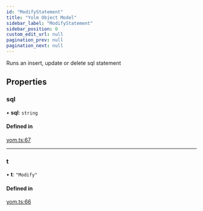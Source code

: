 ```yaml
---
id: "ModifyStatement"
title: "Yolm Object Model"
sidebar_label: "ModifyStatement"
sidebar_position: 0
custom_edit_url: null
pagination_prev: null
pagination_next: null
---
```


Runs an insert, update or delete sql statement

## Properties

### sql

• **sql**: `string`

#### Defined in

[yom.ts:67](https://github.com/yolmio/boost/blob/964b449/src/yom.ts#L67)

___

### t

• **t**: ``"Modify"``

#### Defined in

[yom.ts:66](https://github.com/yolmio/boost/blob/964b449/src/yom.ts#L66)
